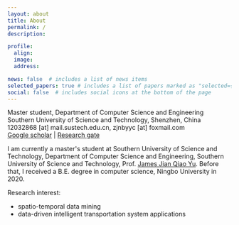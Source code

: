 ```yaml
---
layout: about
title: About
permalink: /
description: 

profile:
  align: 
  image: 
  address: 

news: false  # includes a list of news items
selected_papers: true # includes a list of papers marked as "selected={true}"
social: false  # includes social icons at the bottom of the page
---
```


Master student, Department of Computer Science and Engineering<br>
Southern University of Science and Technology, Shenzhen, China<br>
12032868 [at] mail.sustech.edu.cn, zjnbyyc [at] foxmail.com<br>
[Google scholar](https://scholar.google.com/citations?user=u6IHWCkAAAAJ) | [Research gate](https://www.researchgate.net/profile/Ye-Yongchao-2)

I am currently a master's student at Southern University of Science and Technology, Department of Computer Science and Engineering, Southern University of Science and Technology, Prof. [James Jian Qiao Yu](https://jamesyu.me/). Before that, I received a B.E. degree in computer science, Ningbo University in 2020.


Research interest: 
+ spatio-temporal data mining
+ data-driven intelligent transportation system applications

<!-- ## Highlights

1. Four of my papers are highly cited and ranked top 20 globally in recent 5 years in Google scholar metrics! See [here](https://zhuanlan.zhihu.com/p/421192644).
2. I wrote a popular book [迁移学习导论](http://jd92.wang/tlbook) to make it easy to learn, understand, and use transfer learning.
3. I lead the most popular transfer learning and semi-supervised learning projects on Github: [Transfer learning repo](https://github/jindongwang/transferlearning) [![Transfer learning repo](/assets/img/transferlearning-repo-star.jpg)](https://github/jindongwang/transferlearning) and  [Semi-supervised learning repo](https://github/torchssl/torchssl) [![SSL repo](/assets/img/torchssl-star.jpg)](https://github/stars/torchssl/torchssl) -->
